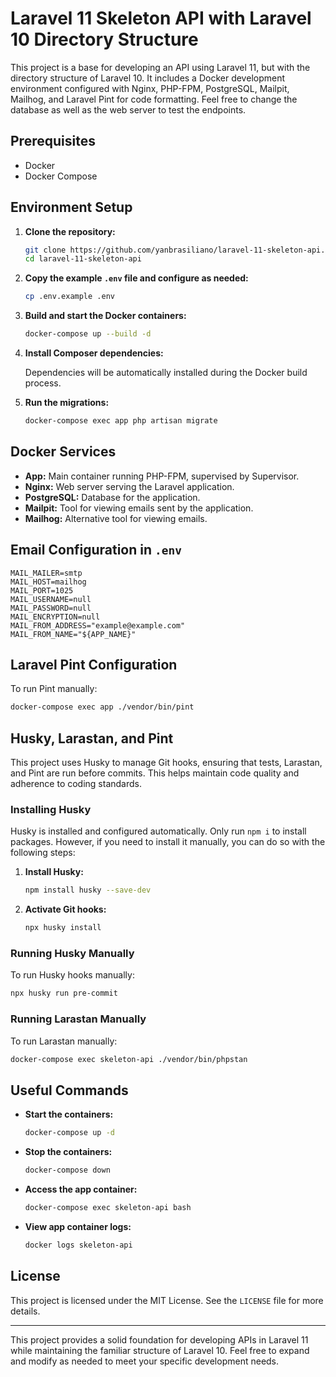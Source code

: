 
# Laravel 11 Skeleton API with Laravel 10 Directory Structure

This project is a base for developing an API using Laravel 11, but with the directory structure of Laravel 10. It includes a Docker development environment configured with Nginx, PHP-FPM, PostgreSQL, Mailpit, Mailhog, and Laravel Pint for code formatting. Feel free to change the database as well as the web server to test the endpoints.

## Prerequisites

- Docker
- Docker Compose
  
## Environment Setup

1. **Clone the repository:**

   ```sh
   git clone https://github.com/yanbrasiliano/laravel-11-skeleton-api.git
   cd laravel-11-skeleton-api
   ```

2. **Copy the example `.env` file and configure as needed:**

   ```sh
   cp .env.example .env
   ```

3. **Build and start the Docker containers:**

   ```sh
   docker-compose up --build -d
   ```

4. **Install Composer dependencies:**

   Dependencies will be automatically installed during the Docker build process.

5. **Run the migrations:**

   ```sh
   docker-compose exec app php artisan migrate
   ```

## Docker Services

- **App:** Main container running PHP-FPM, supervised by Supervisor.
- **Nginx:** Web server serving the Laravel application.
- **PostgreSQL:** Database for the application.
- **Mailpit:** Tool for viewing emails sent by the application.
- **Mailhog:** Alternative tool for viewing emails.

## Email Configuration in `.env`

```dotenv
MAIL_MAILER=smtp
MAIL_HOST=mailhog
MAIL_PORT=1025
MAIL_USERNAME=null
MAIL_PASSWORD=null
MAIL_ENCRYPTION=null
MAIL_FROM_ADDRESS="example@example.com"
MAIL_FROM_NAME="${APP_NAME}"
```

## Laravel Pint Configuration

To run Pint manually:

```sh
docker-compose exec app ./vendor/bin/pint
```

## Husky, Larastan, and Pint

This project uses Husky to manage Git hooks, ensuring that tests, Larastan, and Pint are run before commits. This helps maintain code quality and adherence to coding standards.

### Installing Husky

Husky is installed and configured automatically. Only run ```npm i``` to install packages.  However, if you need to install it manually, you can do so with the following steps:

1. **Install Husky:**

   ```sh
   npm install husky --save-dev
   ```

2. **Activate Git hooks:**

   ```sh
   npx husky install
   ```

### Running Husky Manually

To run Husky hooks manually:

```sh
npx husky run pre-commit
```

### Running Larastan Manually

To run Larastan manually:

```sh
docker-compose exec skeleton-api ./vendor/bin/phpstan
```

## Useful Commands

- **Start the containers:**

  ```sh
  docker-compose up -d
  ```

- **Stop the containers:**

  ```sh
  docker-compose down
  ```

- **Access the app container:**

  ```sh
  docker-compose exec skeleton-api bash
  ```

- **View app container logs:**

  ```sh
  docker logs skeleton-api
  ```

## License

This project is licensed under the MIT License. See the `LICENSE` file for more details.

---

This project provides a solid foundation for developing APIs in Laravel 11 while maintaining the familiar structure of Laravel 10. Feel free to expand and modify as needed to meet your specific development needs.